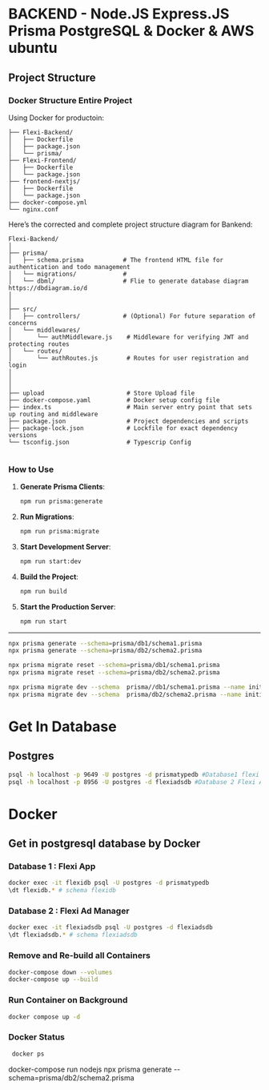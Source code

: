 # BACKEND - Node.JS Express.JS Prisma PostgreSQL & Docker & AWS ubuntu

## Project Structure
### Docker Structure Entire Project

Using Docker for productoin:
```
├── Flexi-Backend/
│   ├── Dockerfile
│   ├── package.json
│   └── prisma/
├── Flexi-Frontend/
│   ├── Dockerfile
│   └── package.json
├── frontend-nextjs/
│   ├── Dockerfile
│   └── package.json
├── docker-compose.yml
└── nginx.conf

```
Here’s the corrected and complete project structure diagram for Bankend:

```
Flexi-Backend/
│
├── prisma/
│   ├── schema.prisma           # The frontend HTML file for authentication and todo management
│   └── migrations/             # 
│   └── dbml/                   # Flie to generate database diagram https://dbdiagram.io/d
│
│
├── src/
│   ├── controllers/            # (Optional) For future separation of concerns
│   └── middlewares/
│       └── authMiddleware.js    # Middleware for verifying JWT and protecting routes
│   └── routes/
│       └── authRoutes.js        # Routes for user registration and login     
│   
│  
│
├── upload                       # Store Upload file
├── docker-compose.yaml          # Docker setup config file
├── index.ts                     # Main server entry point that sets up routing and middleware
├── package.json                 # Project dependencies and scripts
├── package-lock.json            # Lockfile for exact dependency versions
└── tsconfig.json                # Typescrip Config


```

### **How to Use**
1. **Generate Prisma Clients**:
   ```bash
   npm run prisma:generate
   ```

2. **Run Migrations**:
   ```bash
   npm run prisma:migrate
   ```

3. **Start Development Server**:
   ```bash
   npm run start:dev
   ```

4. **Build the Project**:
   ```bash
   npm run build
   ```

5. **Start the Production Server**:
   ```bash
   npm run start
   ```

---
```bash
npx prisma generate --schema=prisma/db1/schema1.prisma              
npx prisma generate --schema=prisma/db2/schema2.prisma
```

```bash
npx prisma migrate reset --schema=prisma/db1/schema1.prisma
npx prisma migrate reset --schema=prisma/db2/schema2.prisma
```

```bash
npx prisma migrate dev --schema  prisma//db1/schema1.prisma --name initial                                                       
npx prisma migrate dev --schema  prisma/db2/schema2.prisma --name initial
```


# Get In Database

## Postgres

```bash
psql -h localhost -p 9649 -U postgres -d prismatypedb #Database1 flexi App
psql -h localhost -p 8956 -U postgres -d flexiadsdb #Database 2 Flexi Ad Manager
```

# ****Docker****
## Get in postgresql database by Docker

### Database 1 : Flexi App
```bash
docker exec -it flexidb psql -U postgres -d prismatypedb
\dt flexidb.* # schema flexidb
```

### Database 2 : Flexi Ad Manager
```bash
docker exec -it flexiadsdb psql -U postgres -d flexiadsdb
\dt flexiadsdb.* # schema flexiadsdb
```

### **Remove and Re-build all Containers**
```bash
docker-compose down --volumes                                   
docker-compose up --build
```

### **Run Container on Background**
```bash
docker compose up -d
```
### **Docker Status**
```bash
 docker ps  
 ```

 docker-compose run nodejs npx prisma generate --schema=prisma/db2/schema2.prisma